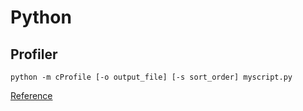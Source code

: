 # Python

## Profiler

```
python -m cProfile [-o output_file] [-s sort_order] myscript.py
```

[Reference](https://docs.python.org/2/library/profile.html)
